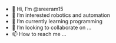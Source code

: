- 👋 Hi, I’m @sreeram15
- 👀 I’m interested robotics and automation 
- 🌱 I’m currently learning programming 
- 💞️ I’m looking to collaborate on ...
- 📫 How to reach me ...

<!---
sreeram15/sreeram15 is a ✨ special ✨ repository because its `README.md` (this file) appears on your GitHub profile.
You can click the Preview link to take a look at your changes.
--->
